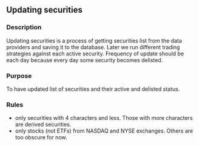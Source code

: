 ## Updating securities

### Description

Updating securities is a process of getting securities list from the data providers and saving it to the database.
Later we run different trading strategies against each active security.
Frequency of update should be each day because every day some security becomes delisted.

### Purpose

To have updated list of securities and their active and delisted status.

### Rules

- only securities with 4 characters and less. Those with more characters are derived securities.
- only stocks (not ETFs) from NASDAQ and NYSE exchanges. Others are too obscure for now.
